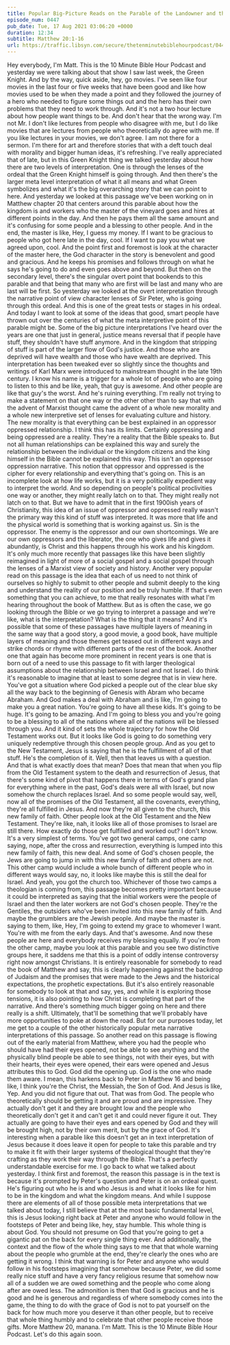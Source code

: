 ```yaml
---
title: Popular Big-Picture Reads on the Parable of the Landowner and the Workers
episode_num: 0447
pub_date: Tue, 17 Aug 2021 03:06:20 +0000
duration: 12:34
subtitle: Matthew 20:1-16
url: https://traffic.libsyn.com/secure/thetenminutebiblehourpodcast/0447_-_Popular_Big-Picture_Reads_on_the_Parable_of_the_Landowner_and_the_Workers.mp3
---
```


 Hey everybody, I'm Matt. This is the 10 Minute Bible Hour Podcast and yesterday we were talking about that show I saw last week, the Green Knight. And by the way, quick aside, hey, go movies. I've seen like four movies in the last four or five weeks that have been good and like how movies used to be when they made a point and they followed the journey of a hero who needed to figure some things out and the hero has their own problems that they need to work through. And it's not a two hour lecture about how people want things to be. And don't hear that the wrong way. I'm not Mr. I don't like lectures from people who disagree with me, but I do like movies that are lectures from people who theoretically do agree with me. If you like lectures in your movies, we don't agree. I am not there for a sermon. I'm there for art and therefore stories that with a deft touch deal with morality and bigger human ideas, it's refreshing. I've really appreciated that of late, but in this Green Knight thing we talked yesterday about how there are two levels of interpretation. One is through the lenses of the ordeal that the Green Knight himself is going through. And then there's the larger meta level interpretation of what it all means and what Green symbolizes and what it's the big overarching story that we can point to here. And yesterday we looked at this passage we've been working on in Matthew chapter 20 that centers around this parable about how the kingdom is and workers who the master of the vineyard goes and hires at different points in the day. And then he pays them all the same amount and it's confusing for some people and a blessing to other people. And in the end, the master is like, Hey, I guess my money. If I want to be gracious to people who got here late in the day, cool. If I want to pay you what we agreed upon, cool. And the point first and foremost is look at the character of the master here, the God character in the story is benevolent and good and gracious. And he keeps his promises and follows through on what he says he's going to do and even goes above and beyond. But then on the secondary level, there's the singular overt point that bookends to this parable and that being that many who are first will be last and many who are last will be first. So yesterday we looked at the overt interpretation through the narrative point of view character lenses of Sir Peter, who is going through this ordeal. And this is one of the great tests or stages in his ordeal. And today I want to look at some of the ideas that good, smart people have thrown out over the centuries of what the meta interpretive point of this parable might be. Some of the big picture interpretations I've heard over the years are one that just in general, justice means reversal that if people have stuff, they shouldn't have stuff anymore. And in the kingdom that stripping of stuff is part of the larger flow of God's justice. And those who are deprived will have wealth and those who have wealth are deprived. This interpretation has been tweaked ever so slightly since the thoughts and writings of Karl Marx were introduced to mainstream thought in the late 19th century. I know his name is a trigger for a whole lot of people who are going to listen to this and be like, yeah, that guy is awesome. And other people are like that guy's the worst. And he's ruining everything. I'm really not trying to make a statement on that one way or the other other than to say that with the advent of Marxist thought came the advent of a whole new morality and a whole new interpretive set of lenses for evaluating culture and history. The new morality is that everything can be best explained in an oppressor oppressed relationship. I think this has its limits. Certainly oppressing and being oppressed are a reality. They're a reality that the Bible speaks to. But not all human relationships can be explained this way and surely the relationship between the individual or the kingdom citizens and the king himself in the Bible cannot be explained this way. This isn't an oppressor oppression narrative. This notion that oppressor and oppressed is the cipher for every relationship and everything that's going on. This is an incomplete look at how life works, but it is a very politically expedient way to interpret the world. And so depending on people's political proclivities one way or another, they might really latch on to that. They might really not latch on to that. But we have to admit that in the first 1900ish years of Christianity, this idea of an issue of oppressor and oppressed really wasn't the primary way this kind of stuff was interpreted. It was more that life and the physical world is something that is working against us. Sin is the oppressor. The enemy is the oppressor and our own shortcomings. We are our own oppressors and the liberator, the one who gives life and gives it abundantly, is Christ and this happens through his work and his kingdom. It's only much more recently that passages like this have been slightly reimagined in light of more of a social gospel and a social gospel through the lenses of a Marxist view of society and history. Another very popular read on this passage is the idea that each of us need to not think of ourselves so highly to submit to other people and submit deeply to the king and understand the reality of our position and be truly humble. If that's even something that you can achieve, to me that really resonates with what I'm hearing throughout the book of Matthew. But as is often the case, we go looking through the Bible or we go trying to interpret a passage and we're like, what is the interpretation? What is the thing that it means? And it's possible that some of these passages have multiple layers of meaning in the same way that a good story, a good movie, a good book, have multiple layers of meaning and those themes get teased out in different ways and strike chords or rhyme with different parts of the rest of the book. Another one that again has become more prominent in recent years is one that is born out of a need to use this passage to fit with larger theological assumptions about the relationship between Israel and not Israel. I do think it's reasonable to imagine that at least to some degree that is in view here. You've got a situation where God picked a people out of the clear blue sky all the way back to the beginning of Genesis with Abram who became Abraham. And God makes a deal with Abraham and is like, I'm going to make you a great nation. You're going to have all these kids. It's going to be huge. It's going to be amazing. And I'm going to bless you and you're going to be a blessing to all of the nations where all of the nations will be blessed through you. And it kind of sets the whole trajectory for how the Old Testament works out. But it looks like God is going to do something very uniquely redemptive through this chosen people group. And as you get to the New Testament, Jesus is saying that he is the fulfillment of all of that stuff. He's the completion of it. Well, then that leaves us with a question. And that is what exactly does that mean? Does that mean that when you flip from the Old Testament system to the death and resurrection of Jesus, that there's some kind of pivot that happens there in terms of God's grand plan for everything where in the past, God's deals were all with Israel, but now somehow the church replaces Israel. And so some people would say, well, now all of the promises of the Old Testament, all the covenants, everything, they're all fulfilled in Jesus. And now they're all given to the church, this new family of faith. Other people look at the Old Testament and the New Testament. They're like, nah, it looks like all of those promises to Israel are still there. How exactly do those get fulfilled and worked out? I don't know. It's a very simplest of terms. You've got two general camps, one camp saying, nope, after the cross and resurrection, everything is lumped into this new family of faith, this new deal. And some of God's chosen people, the Jews are going to jump in with this new family of faith and others are not. This other camp would include a whole bunch of different people who in different ways would say, no, it looks like maybe this is still the deal for Israel. And yeah, you got the church too. Whichever of those two camps a theologian is coming from, this passage becomes pretty important because it could be interpreted as saying that the initial workers were the people of Israel and then the later workers are not God's chosen people. They're the Gentiles, the outsiders who've been invited into this new family of faith. And maybe the grumblers are the Jewish people. And maybe the master is saying to them, like, Hey, I'm going to extend my grace to whomever I want. You're with me from the early days. And that's awesome. And now these people are here and everybody receives my blessing equally. If you're from the other camp, maybe you look at this parable and you see two distinctive groups here, it saddens me that this is a point of oddly intense controversy right now amongst Christians. It is entirely reasonable for somebody to read the book of Matthew and say, this is clearly happening against the backdrop of Judaism and the promises that were made to the Jews and the historical expectations, the prophetic expectations. But it's also entirely reasonable for somebody to look at that and say, yes, and while it is exploring those tensions, it is also pointing to how Christ is completing that part of the narrative. And there's something much bigger going on here and there really is a shift. Ultimately, that'll be something that we'll probably have more opportunities to poke at down the road. But for our purposes today, let me get to a couple of the other historically popular meta narrative interpretations of this passage. So another read on this passage is flowing out of the early material from Matthew, where you had the people who should have had their eyes opened, not be able to see anything and the physically blind people be able to see things, not with their eyes, but with their hearts, their eyes were opened, their ears were opened and Jesus attributes this to God. God did the opening up. God is the one who made them aware. I mean, this harkens back to Peter in Matthew 16 and being like, I think you're the Christ, the Messiah, the Son of God. And Jesus is like, Yep. And you did not figure that out. That was from God. The people who theoretically should be getting it and are proud and are impressive. They actually don't get it and they are brought low and the people who theoretically don't get it and can't get it and could never figure it out. They actually are going to have their eyes and ears opened by God and they will be brought high, not by their own merit, but by the grace of God. It's interesting when a parable like this doesn't get an in text interpretation of Jesus because it does leave it open for people to take this parable and try to make it fit with their larger systems of theological thought that they're crafting as they work their way through the Bible. That's a perfectly understandable exercise for me. I go back to what we talked about yesterday. I think first and foremost, the reason this passage is in the text is because it's prompted by Peter's question and Peter is on an ordeal quest. He's figuring out who he is and who Jesus is and what it looks like for him to be in the kingdom and what the kingdom means. And while I suppose there are elements of all of those possible meta interpretations that we talked about today, I still believe that at the most basic fundamental level, this is Jesus looking right back at Peter and anyone who would follow in the footsteps of Peter and being like, hey, stay humble. This whole thing is about God. You should not presume on God that you're going to get a gigantic pat on the back for every single thing ever. And additionally, the context and the flow of the whole thing says to me that that whole warning about the people who grumble at the end, they're clearly the ones who are getting it wrong. I think that warning is for Peter and anyone who would follow in his footsteps imagining that somehow because Peter, we did some really nice stuff and have a very fancy religious resume that somehow now all of a sudden we are owed something and the people who come along after are owed less. The admonition is then that God is gracious and he is good and he is generous and regardless of where somebody comes into the game, the thing to do with the grace of God is not to pat yourself on the back for how much more you deserve it than other people, but to receive that whole thing humbly and to celebrate that other people receive those gifts. More Matthew 20, manana. I'm Matt. This is the 10 Minute Bible Hour Podcast. Let's do this again soon.